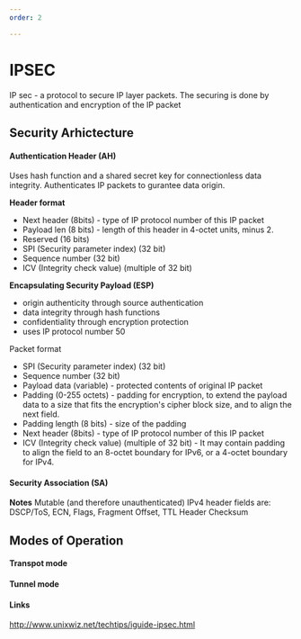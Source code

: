 ```yaml
---
order: 2

---
```


IPSEC
=====================

IP sec - a protocol to secure IP layer packets. The securing is done by authentication and encryption of the IP packet

Security Arhictecture
---------------------

#### Authentication Header (AH)

Uses hash function and a shared secret key for connectionless data integrity.
Authenticates IP packets to gurantee data origin.

**Header format**
* Next header (8bits)   - type of IP protocol number of this IP packet
* Payload len (8 bits) - length of this header in 4-octet units, minus 2.
* Reserved (16 bits)
* SPI (Security parameter index) (32 bit)
* Sequence number (32 bit)
* ICV (Integrity check value) (multiple of 32 bit)


**Encapsulating Security Payload (ESP)**
* origin authenticity through source authentication
* data integrity through hash functions
* confidentiality through encryption protection
* uses IP protocol number 50

Packet format
* SPI (Security parameter index) (32 bit)
* Sequence number (32 bit)
* Payload data (variable) - protected contents of original IP packet 
* Padding (0-255 octets) - padding for encryption, to extend the payload data to a size that fits the encryption's cipher block size, and to align the next field.
* Padding length (8 bits) - size of the padding
* Next header (8bits)   - type of IP protocol number of this IP packet
* ICV (Integrity check value) (multiple of 32 bit) - It may contain padding to align the field to an 8-octet boundary for IPv6, or a 4-octet boundary for IPv4.



#### Security Association (SA)

**Notes**
Mutable (and therefore unauthenticated) IPv4 header fields are: 
DSCP/ToS, 
ECN, 
Flags, 
Fragment Offset, 
TTL
Header Checksum



Modes of Operation
-------------------------

#### Transpot mode

#### Tunnel mode



#### Links
http://www.unixwiz.net/techtips/iguide-ipsec.html


